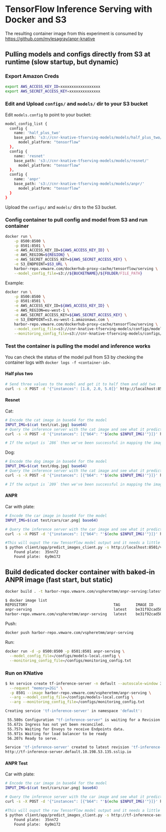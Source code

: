 # TensorFlow Inference Serving with Docker and S3

The resulting container image from this experiment is consumed by <https://github.com/mylesagray/anpr-knative>
## Pulling models and configs directly from S3 at runtime (slow startup, but dynamic)

### Export Amazon Creds

```sh
export AWS_ACCESS_KEY_ID=xxxxxxxxxxxxxxxxxx
export AWS_SECRET_ACCESS_KEY=xxxxxxxxxxxxxx
```

### Edit and Upload `configs/` and `models/` dir to your S3 bucket

Edit `models.config` to point to your bucket:

```sh
model_config_list {
  config {
    name: 'half_plus_two'
    base_path: 's3://cnr-knative-tfserving-models/models/half_plus_two/'
      model_platform: "tensorflow"
  },
  config {
    name: 'resnet'
    base_path: 's3://cnr-knative-tfserving-models/models/resnet/'
      model_platform: "tensorflow"
  },
  config {
    name: 'anpr'
    base_path: 's3://cnr-knative-tfserving-models/models/anpr/'
      model_platform: "tensorflow"
  }
}
```

Upload the `configs/` and `models/` dirs to the S3 bucket.

### Config container to pull config and model from S3 and run container

```sh
docker run \
    -p 8500:8500 \
    -p 8501:8501 \
    -e AWS_ACCESS_KEY_ID=${AWS_ACCESS_KEY_ID} \
    -e AWS_REGION=${REGION} \
    -e AWS_SECRET_ACCESS_KEY=${AWS_SECRET_ACCESS_KEY} \
    -e S3_ENDPOINT=$S3_URL \
    harbor-repo.vmware.com/dockerhub-proxy-cache/tensorflow/serving \
    --model_config_file=s3://${BUCKETNAME}/${FOLDER/FILE_PATH}
```

Example:

```sh
docker run \
    -p 8500:8500 \
    -p 8501:8501 \
    -e AWS_ACCESS_KEY_ID=${AWS_ACCESS_KEY_ID} \
    -e AWS_REGION=eu-west-1 \
    -e AWS_SECRET_ACCESS_KEY=${AWS_SECRET_ACCESS_KEY} \
    -e S3_ENDPOINT=s3.eu-west-1.amazonaws.com \
    harbor-repo.vmware.com/dockerhub-proxy-cache/tensorflow/serving \
    --model_config_file=s3://cnr-knative-tfserving-models/configs/models.config \
    --monitoring_config_file=s3://cnr-knative-tfserving-models/configs/monitoring_config.txt
```

### Test the container is pulling the model and inference works

You can check the status of the model pull from S3 by checking the container logs with `docker logs -f <container-id>`.
#### Half plus two

```sh
# Send three values to the model and get it to half them and add two
curl -s -X POST -d '{"instances": [1.0, 2.0, 5.0]}' http://localhost:8501/v1/models/half_plus_two:predict | jq 
```

#### Resnet

Cat:

```sh
# Encode the cat image in base64 for the model
INPUT_IMG=$(cat test/cat.jpg| base64)
# Query the inference server with the cat image and see what it predicts
curl -s -X POST -d '{"instances": [{"b64": "'$(echo $INPUT_IMG)'"}]}' http://localhost:8501/v1/models/resnet:predict | jq '.predictions[0].classes'

# If the output is `286` then we've been successful in mapping the image as a cat: https://gist.github.com/yrevar/942d3a0ac09ec9e5eb3a
```

Dog:

```sh
# Encode the dog image in base64 for the model
INPUT_IMG=$(cat test/dog.jpg| base64)
# Query the inference server with the cat image and see what it predicts
curl -s -X POST -d '{"instances": [{"b64": "'$(echo $INPUT_IMG)'"}]}' http://localhost:8501/v1/models/resnet:predict | jq '.predictions[0].classes'

# If the output is `209` then we've been successful in mapping the image as a golden retriever: https://gist.github.com/yrevar/942d3a0ac09ec9e5eb3a
```

#### ANPR

Car with plate:

```sh
# Encode the car image in base64 for the model
INPUT_IMG=$(cat test/cars/car.png| base64)

# Query the inference server with the car image and see what it predicts
curl -s -X POST -d '{"instances": [{"b64": "'$(echo $INPUT_IMG)'"}]}' http://localhost:8501/v1/models/anpr:predict | jq '.predictions[0].detection_classes'

#This will ouput the raw TensorFlow model output and it needs a little post-processing to line up the labels with the predictions, I wrote a small CLI to do that:
$ python client/app/predict_images_client.py -s http://localhost:8501/v1/models/anpr:predict -i test/cars/ -l test/classes.pbtxt
    Found plate:  35nn72
    Found plate:  6y0m172
```

## Build dedicated docker container with baked-in ANPR image (fast start, but static)

```sh
docker build . -t harbor-repo.vmware.com/vspheretmm/anpr-serving:latest -t anpr-serving:latest

$ docker image list
REPOSITORY                                       TAG       IMAGE ID       CREATED          SIZE
anpr-serving                                     latest    be31f92cad50   2 minutes ago    599MB
harbor-repo.vmware.com/vspheretmm/anpr-serving   latest    be31f92cad50   2 minutes ago    599MB
```

Push:

```sh
docker push harbor-repo.vmware.com/vspheretmm/anpr-serving
```

Run:

```sh
docker run -d -p 8500:8500 -p 8501:8501 anpr-serving \
  --model_config_file=/configs/models-local.config \
  --monitoring_config_file=/configs/monitoring_config.txt
```

### Run on KNative

```sh
$ kn service create tf-inference-server -n default --autoscale-window 300s \
  --request "memory=2Gi" \
  -p 8501 --image harbor-repo.vmware.com/vspheretmm/anpr-serving \
  --arg --model_config_file=/configs/models-local.config \
  --arg --monitoring_config_file=/configs/monitoring_config.txt

Creating service 'tf-inference-server' in namespace 'default':

 55.580s Configuration "tf-inference-server" is waiting for a Revision to become ready.
 55.672s Ingress has not yet been reconciled.
 55.757s Waiting for Envoys to receive Endpoints data.
 55.971s Waiting for load balancer to be ready
 56.207s Ready to serve.

Service 'tf-inference-server' created to latest revision 'tf-inference-server-00001' is available at URL:
http://tf-inference-server.default.10.198.53.135.sslip.io
```

#### ANPR Test

Car with plate:

```sh
# Encode the car image in base64 for the model
INPUT_IMG=$(cat test/cars/car.png| base64)

# Query the inference server with the car image and see what it predicts
curl -s -X POST -d '{"instances": [{"b64": "'$(echo $INPUT_IMG)'"}]}' http://tf-inference-server.default.10.198.53.135.sslip.io/v1/models/anpr:predict | jq '.predictions[0].detection_classes'

#This will ouput the raw TensorFlow model output and it needs a little post-processing to line up the labels with the predictions, I wrote a small CLI to do that:
$ python client/app/predict_images_client.py -s http://tf-inference-server.default.10.198.53.135.sslip.io/v1/models/anpr:predict -i test/cars/ -l test/classes.pbtxt
    Found plate:  35nn72
    Found plate:  6y0m172
```
